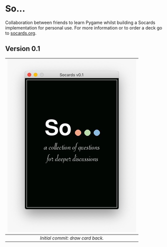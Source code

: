 # So...
Collaboration between friends to learn Pygame whilst building a Socards implementation for personal use. For more information or to order a deck go to [socards.org](https://www.socards.org).

## Version 0.1
| ![Screenshot of card back as in version 0.1](screenshot01.png) |
|:---:|
| *Initial commit: draw card back.* |
